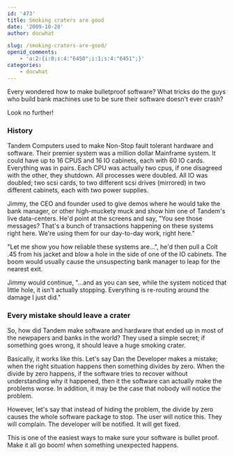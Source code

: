 ```yaml
---
id: '473'
title: Smoking craters are good
date: '2009-10-28'
author: docwhat

slug: /smoking-craters-are-good/
openid_comments:
    - 'a:2:{i:0;s:4:"6450";i:1;s:4:"6451";}'
categories:
    - docwhat
---
```


Every wondered how to make bulletproof software? What tricks do the guys who
build bank machines use to be sure their software doesn't ever crash?

Look no further!

<h3>History</h3>

Tandem Computers used to make Non-Stop fault tolerant hardware and software.
Their premier system was a million dollar Mainframe system. It could have up
to 16 CPUS and 16 IO cabinets, each with 60 IO cards. Everything was in pairs.
Each CPU was actually two cpus, if one disagreed with the other, they
shutdown. All processes were doubled. All IO was doubled; two scsi cards, to
two different scsi drives (mirrored) in two different cabinets, each with two
power supplies.

Jimmy, the CEO and founder used to give demos where he would take the bank
manager, or other high-muckety muck and show him one of Tandem's live
data-centers. He'd point at the screens and say, "You see those messages?
That's a bunch of transactions happening on these systems right here. We're
using them for our day-to-day work, right here."

"Let me show you how reliable these systems are...", he'd then pull a Colt .45
from his jacket and blow a hole in the side of one of the IO cabinets. The
boom would usually cause the unsuspecting bank manager to leap for the nearest
exit.

Jimmy would continue, "...and as you can see, while the system noticed that
little hole, it isn't actually stopping. Everything is re-routing around the
damage I just did."

<h3>Every mistake should leave a crater</h3>

So, how did Tandem make software and hardware that ended up in most of the
newpapers and banks in the world? They used a simple secret; if something goes
wrong, it should leave a huge smoking crater.

Basically, it works like this. Let's say Dan the Developer makes a mistake;
when the right situation happens then something divides by zero. When the
divide by zero happens, if the software tries to recover without understanding
why it happened, then it the software can actually make the problems worse. In
addition, it may be the case that nobody will notice the problem.

However, let's say that instead of hiding the problem, the divide by zero
causes the whole software package to stop. The user will notice this. They
will complain. The developer will be notified. It will get fixed.

This is one of the easiest ways to make sure your software is bullet proof.
Make it all go boom! when something unexpected happens.
